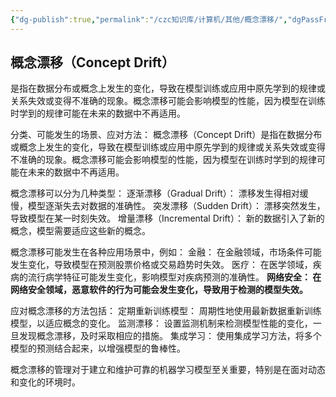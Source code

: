 ```yaml
---
{"dg-publish":true,"permalink":"/czc知识库/计算机/其他/概念漂移/","dgPassFrontmatter":true,"created":"2024-06-18T17:45:20.962+08:00","updated":"2024-12-08T12:27:33.541+08:00"}
---
```



## 概念漂移（Concept Drift）

是指在数据分布或概念上发生的变化，导致在模型训练或应用中原先学到的规律或关系失效或变得不准确的现象。概念漂移可能会影响模型的性能，因为模型在训练时学到的规律可能在未来的数据中不再适用。



分类、可能发生的场景、应对方法：
概念漂移（Concept Drift）是指在数据分布或概念上发生的变化，导致在模型训练或应用中原先学到的规律或关系失效或变得不准确的现象。概念漂移可能会影响模型的性能，因为模型在训练时学到的规律可能在未来的数据中不再适用。

概念漂移可以分为几种类型：
逐渐漂移（Gradual Drift）： 漂移发生得相对缓慢，模型逐渐失去对数据的准确性。
突发漂移（Sudden Drift）： 漂移突然发生，导致模型在某一时刻失效。
增量漂移（Incremental Drift）： 新的数据引入了新的概念，模型需要适应这些新的概念。

概念漂移可能发生在各种应用场景中，例如：
金融： 在金融领域，市场条件可能发生变化，导致模型在预测股票价格或交易趋势时失效。
医疗： 在医学领域，疾病的流行病学特征可能发生变化，影响模型对疾病预测的准确性。
**网络安全： 在网络安全领域，恶意软件的行为可能会发生变化，导致用于检测的模型失效。**

应对概念漂移的方法包括：
定期重新训练模型： 周期性地使用最新数据重新训练模型，以适应概念的变化。
监测漂移： 设置监测机制来检测模型性能的变化，一旦发现概念漂移，及时采取相应的措施。
集成学习： 使用集成学习方法，将多个模型的预测结合起来，以增强模型的鲁棒性。

概念漂移的管理对于建立和维护可靠的机器学习模型至关重要，特别是在面对动态和变化的环境时。